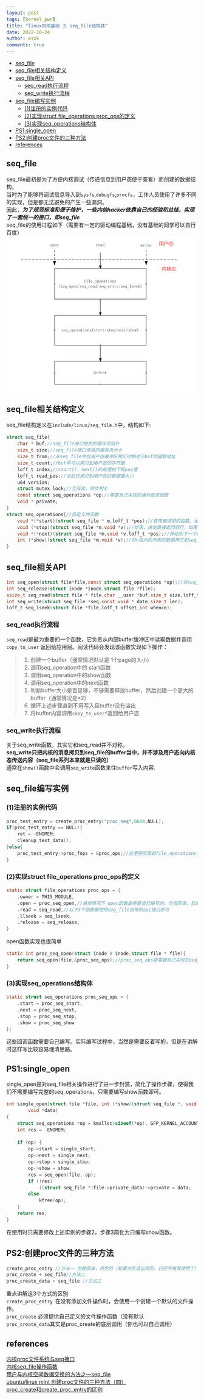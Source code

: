 ```yaml
---
layout: post
tags: [kernel_pwn]
title: "linux内核基础 五 seq_file结构体"
date: 2022-10-24
author: wsxk
comments: true
---
```


- [seq_file<br>](#seq_file)
- [seq_file相关结构定义<br>](#seq_file相关结构定义)
- [seq_file相关API<br>](#seq_file相关api)
  - [seq_read执行流程<br>](#seq_read执行流程)
  - [seq_write执行流程<br>](#seq_write执行流程)
- [seq_file编写实例<br>](#seq_file编写实例)
  - [(1)注册的实例代码<br>](#1注册的实例代码)
  - [(2)实现struct file_operations proc_ops的定义<br>](#2实现struct-file_operations-proc_ops的定义)
  - [(3)实现seq_operations结构体<br>](#3实现seq_operations结构体)
- [PS1:single_open<br>](#ps1single_open)
- [PS2:创建proc文件的三种方法<br>](#ps2创建proc文件的三种方法)
- [references<br>](#references)

## seq_file<br>
seq_file最初是为了方便内核调试（传递信息到用户态便于查看）而创建的数据结构。<br>
当时为了能够将调试信息导入到`sysfs`,`debugfs`,`procfs`，工作人员使用了许多不同的实现，但是都无法避免的产生一些漏洞。<br>
因此，***为了规范标准和便于维护，一些内核hacker依靠自己的经验和总结，实现了一套统一的接口，即seq_file***<br>
seq_file的使用过程如下（需要有一定的驱动编程基础，没有基础的同学可以自行百度）<br>
![](https://raw.githubusercontent.com/wsxk/wsxk_pictures/main/2022-6-27-DNS/20221025193059.png)

## seq_file相关结构定义<br>
seq_file结构定义在`include/linux/seq_file.h`中，结构如下:
```c
struct seq_file{
    char * buf;//seq_file接口使用的缓存页指针
    size_t size;//seq_file接口使用的缓存页大小
    size_t from;//从seq_file中向用户态缓冲区拷贝时相对于buf的偏移地址
    size_t count;//buf中可以拷贝到用户态的字符数
    loff_t index;//start()、next()的处理的下标pos值
    loff_t read_pos;//当前已拷贝到用户态的数据量大小
    u64 version;
    struct mutex lock;//互斥锁，同步相关
    const struct seq_operations *op;//需要自己实现的操作底层函数
    void * private;
}
struct seq_operations{//自定义的函数
    void *(*start)(struct seq_file * m,loff_t *pos);//首先被调用的函数，设置访问起点，pos不是字节，而是自定义的单位
    void (*stop)(struct seq_file *m,void *v);//结束，通常直接返回就行，如果需要做退出处理就在这里编写代码
    void *(*next)(struct seq_file *m,void *v,loff_t *pos);//移动到下一个数据元素
    int (*show)(struct seq_file *m,void *v);//将v指向的元素的数据拷贝到seq_file的内部缓存buf中
}
```

## seq_file相关API<br>
```c
int seq_open(struct file*file,const struct seq_operations *op);//将seq_operations赋值给file结构体。
int seq_release(struct inode *inode,struct file *file);
ssize_t seq_read(struct file * file,char __user *buf,size_t size,loff_t *ppos);
int seq_write(struct seq_file *seq,const void * date,size_t len);
loff_t seq_lseek(struct file *file,loff_t offset,int whence);
```
### seq_read执行流程<br>
`seq_read`是最为重要的一个函数，它负责从内部buffer缓冲区中读取数据并调用`copy_to_user` 返回给应用层。阅读代码会发现该函数实现如下操作：
> 1. 创建一个buffer（通常情况默认是 1个page的大小）
> 2. 调用seq_operation中的 start函数
> 3. 调用seq_operation中的show函数
> 4. 调用seq_operation中的next函数
> 5. 判断buffer大小是否足够，不够需要释放buffer，然后创建一个更大的buffer（通常情况是*2）
> 6. 循环上述步骤直到不用写入且buffer没有溢出
> 7. 将buffer内容调用`copy_to_userf`返回给用户态

### seq_write执行流程<br>
关于seq_write函数，其实它和seq_read并不对称。<br>
**seq_write只把内核的消息拷贝到seq_file的buffer当中，并不涉及用户态向内核态传送内容（seq_file系列本来就是只读的）**<br>
通常在`show()`函数中会调用`seq_write`函数来往`buffer`写入内容.

## seq_file编写实例<br>
### (1)注册的实例代码<br>
```c
proc_test_entry = create_proc_entry("proc_seq",0644,NULL);
if(proc_test_entry == NULL){
    ret = -ENOMEM;
    cleanup_test_data();
}else{
    proc_test_entry->proc_fops = &proc_ops;//这里把实现的file_operations进行赋值
}
```

### (2)实现struct file_operations proc_ops的定义<br>
```c
static struct file_operations proc_ops = {
    .owner = THIS_MODULE,
    .open = proc_seq_open,//通常情况下 open函数是需要自己编写的，也很简单，后面会给出实例
    .read = seq_read,//以下3个函数都使用seq_file自带的api接口即可
    .llseek = seq_lseek,
    .release = seq_release,
}
```
open函数实现也很简单<br>
```c
static int proc_seq_open(struct inode 8 inode,struct file * file){
    return seq_open(file,&proc_seq_ops);//proc_seq_ops是需要自己实现的seq_operations结构体。
}
```

### (3)实现seq_operations结构体<br>
```c
static struct seq_operations proc_seq_ops = {
    .start = proc_seq_start,
    .next = proc_seq_next,
    .stop = proc_seq_stop,
    .show = proc_seq_show
};
```
这些回调函数需要自己编写。实际编写过程中，当然是需要反着写的，但是在讲解时这样写比较容易理清思路。<br>

## PS1:single_open<br>
single_open是对seq_file相关操作进行了进一步封装，简化了操作步骤，使得我们不需要编写完整的seq_operations，只需要编写show函数即可。<br>
```c
int single_open(struct file *file, int (*show)(struct seq_file *, void *),
        void *data)
{
    struct seq_operations *op = kmalloc(sizeof(*op), GFP_KERNEL_ACCOUNT);
    int res = -ENOMEM;

    if (op) {
        op->start = single_start;
        op->next = single_next;
        op->stop = single_stop;
        op->show = show;
        res = seq_open(file, op);
        if (!res)
            ((struct seq_file *)file->private_data)->private = data;
        else
            kfree(op);
    }
    return res;
}
```
在使用时只需要修改上述实例的步骤2，步骤3简化为只编写show函数。<br>

## PS2:创建proc文件的三种方法<br>
```c
create_proc_entry //方法一 创建简单，但危险（有缓冲区溢出风险，已经不推荐使用了）
proc_create + seq_file//方法二
proc_create_data + seq_file //方法三
```
重点讲解这3个方式的区别<br>
`create_proc_entry `在没有添加文件操作时，会使用一个创建一个默认的文件操作。<br>
`proc_create` 必须提供自己定义的文件操作函数（没有默认<br>
`proc_create_data`其实是proc_create的底层调用（你也可以自己调用）<br>

## references<br>
[内核proc文件系统与seq接口](http://blog.chinaunix.net/uid-31530662-id-5784402.html)<br>
[内核seq_file操作函数](https://blog.csdn.net/rikeyone/article/details/103586453)<br>
[用户与内核空间数据交换的方法之一seq_file](https://www.86ic.net/yingyong/90046.html)<br>
[ubuntu/linux mint 创建proc文件的三种方法（四）](https://zhuanlan.zhihu.com/p/364588297)<br>
[proc_create和create_proc_entry的区别](https://www.cnblogs.com/liulaolaiu/p/11744588.html)<br>